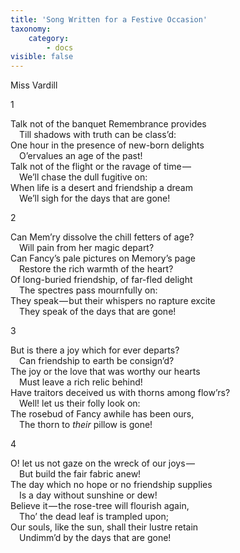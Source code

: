 ```yaml
---
title: 'Song Written for a Festive Occasion'
taxonomy:
    category:
        - docs
visible: false
---
```


<div class="author">Miss Vardill</div>

1

Talk not of the banquet Remembrance provides  
&emsp;Till shadows with truth can be class’d:  
One hour in the presence of new-born delights  
&emsp;O’ervalues an age of the past!  
Talk not of the flight or the ravage of time —   
&emsp;We’ll chase the dull fugitive on:  
When life is a desert and friendship a dream  
&emsp;We’ll sigh for the days that are gone!

2

Can Mem’ry dissolve the chill fetters of age?  
&emsp;Will pain from her magic depart?  
Can Fancy’s pale pictures on Memory’s page  
&emsp;Restore the rich warmth of the heart?  
Of long-buried friendship, of far-fled delight  
&emsp;The spectres pass mournfully on:  
They speak — but their whispers no rapture excite  
&emsp;They speak of the days that are gone!  

3

But is there a joy which for ever departs?  
&emsp;Can friendship to earth be consign’d?  
The joy or the love that was worthy our hearts  
&emsp;Must leave a rich relic behind!  
Have traitors deceived us with thorns among flow’rs?  
&emsp;Well! let us their folly look on:  
The rosebud of Fancy awhile has been ours,  
&emsp;The thorn to *their* pillow is gone!

4

O! let us not gaze on the wreck of our joys —   
&emsp;But build the fair fabric anew!  
The day which no hope or no friendship supplies  
&emsp;Is a day without sunshine or dew!  
Believe it — the rose-tree will flourish again,  
&emsp;Tho’ the dead leaf is trampled upon;  
Our souls, like the sun, shall their lustre retain  
&emsp;Undimm’d by the days that are gone!